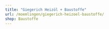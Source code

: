 ```yaml
---
title: "Giegerich Heizöl + Baustoffe"
url: /moemlingen/giegerich-heizoel-baustoffe/
shop: Baustoffe
---
```


